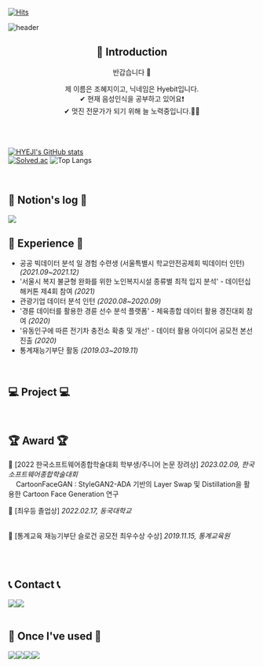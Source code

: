 [![Hits](https://hits.seeyoufarm.com/api/count/incr/badge.svg?url=https%3A%2F%2Fgithub.com%2FHyeji-Jo&count_bg=%23F08080&title_bg=%23555555&icon=&icon_color=%23E7E7E7&title=Github&edge_flat=false)](https://hits.seeyoufarm.com)

![header](https://capsule-render.vercel.app/api?type=waving&color=timeGradient&text=Welcome%20to%20Hyebit's%20GitHub%20🌿%20&desc=Hye%20Ji%20Jo&&fontSize=35&fontAlignY=40&height=250)<br>



<div align="center">
  <p align="center">
    
  <div align=center>
    <h2>🤗 Introduction</h2>
    <p>반갑습니다 👋 </p>
    <span> 제 이름은 조혜지이고, 닉네임은 Hyebit입니다.</span>
    <br>
    <span>✔ 현재 음성인식을 공부하고 있어요❗</span>
    <br>
    <span>✔ 멋진 전문가가 되기 위해 늘 노력중입니다.🏃‍♀️</span>
    <br>
 
  </div><br><br><br>



<div align="left">
   
<!-- [![HYEJI's languages](https://github-readme-stats.vercel.app/api/top-langs/?username=Hyeji-Jo&layout=compact&theme=nord&hide_border=true&langs_count=10)](https://github.com/Hyeji-Jo/github-readme-stats) -->
[![HYEJI's GitHub stats](https://github-readme-stats.vercel.app/api?username=Hyeji-Jo&theme=solarized-light&hide_border=true&count_private=true)](https://github.com/jiholee0/github-readme-stats)   
[![Solved.ac](http://mazassumnida.wtf/api/v2/generate_badge?boj=johj4112)](https://solved.ac/johj4112) ![Top Langs](https://github-readme-stats.vercel.app/api/top-langs/?username=Hyeji-Jo)


<!--  <a href="https://github.com/Hyeji-Jo">
    <img align="center" src="https://github-readme-activity-graph.cyclic.app/graph?username=Hyeji-Jo&theme=light&height=400&width=400&bg_color=white&title_color=2f80ed&color=2f80ed&line=2f80ed&point=1074b8&custom_title=jiholee0's%20Contribution%20Graph&area=true&hide_border=true&font_color=2f80ed&font_weight=bold" />
  </a> -->
 
<br>

## 📝 Notion's log 📝
 <a href="https://www.notion.so/hyebitstory/9ae0999172b94f54958f998d5a72540d?pvs=4" target="_blank">
   <img src="https://img.shields.io/badge/Notion-000000?style=for-the-badge&logo=notion&logoColor=white"/></a>  
   

<br>

  
## 💪 Experience 💪
- 공공 빅데이터 분석 일 경험 수련생 (서울특별시 학교안전공제회 빅데이터 인턴) _(2021.09~2021.12)_
- '서울시 복지 불균형 완화를 위한 노인복지시설 종류별 최적 입지 분석' - 데이턴십 해커톤 제4회 참여 _(2021)_
- 관광기업 데이터 분석 인턴 _(2020.08~2020.09)_
- '경륜 데이터를 활용한 경륜 선수 분석 플랫폼' - 체육종합 데이터 활용 경진대회 참여 _(2020)_
- '유동인구에 따른 전기차 충전소 확충 및 개선' - 데이터 활용 아이디어 공모전 본선 진출 _(2020)_
- 통계재능기부단 활동 _(2019.03~2019.11)_

<br>

  
## 💻 Project 💻


<br>

  
## 🏆 Award 🏆

🥉 [2022 한국소프트웨어종합학술대회 학부생/주니어 논문 장려상] *2023.02.09, 한국소프트웨어종합학술대회*
<br> &nbsp; &nbsp; CartoonFaceGAN : StyleGAN2-ADA 기반의 Layer Swap 및 Distillation을 활용한 Cartoon Face Generation 연구

🏅 [최우등 졸업상] *2022.02.17, 동국대학교*
<br> &nbsp; &nbsp; 

🏅 [통계교육 재능기부단 슬로건 공모전 최우수상 수상] *2019.11.15, 통계교육원*
<br> &nbsp; &nbsp; 


<br>

  
## 📞 Contact 📞
<div style="display:flex; flex-direction:row;">
    <a href="https://www.instagram.com/hye._.bit?igsh=eTh5MGVxY25qNTNz&utm_source=qr">
        <img src="https://img.shields.io/badge/Instagram-E4405F?style=for-the-badge&logo=Instagram&logoColor=white"> 
    </a>
    <a href="mailto:johj50@gmail.com">
        <img src="https://img.shields.io/badge/Gmail-EA4335?style=for-the-badge&logo=gmail&logoColor=white"> 
    </a>
</div><br>

## 🔨 Once I've used 🔨
<div style="display:flex; flex-direction:row;">
    <img src="https://img.shields.io/badge/oracle-F80000?style=for-the-badge&logo=oracle&logoColor=white"> 
    <img src="https://img.shields.io/badge/mysql-4479A1?style=for-the-badge&logo=mysql&logoColor=white"> 
    <img src="https://img.shields.io/badge/linux-FCC624?style=for-the-badge&logo=linux&logoColor=black"> 
    <img src="https://img.shields.io/badge/python-3776AB?style=for-the-badge&logo=python&logoColor=white"> 
    <br>
</div><br>
</div>
